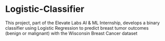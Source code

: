 # Logistic-Classifier
This project, part of the Elevate Labs AI &amp; ML Internship, develops a binary classifier using Logistic Regression to predict breast tumor outcomes (benign or malignant) with the Wisconsin Breast Cancer dataset
